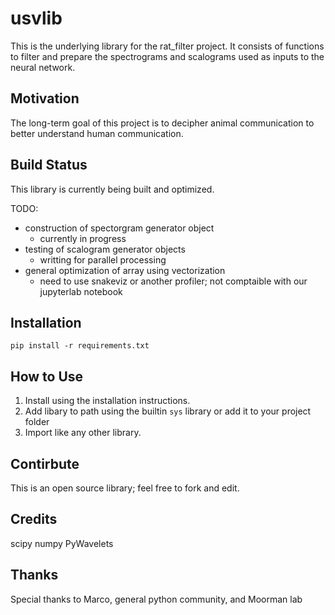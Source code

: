 # usvlib

This is the underlying library for the rat_filter project. It consists of functions to filter and prepare the spectrograms and scalograms used as inputs to the neural network.


## Motivation
The long-term goal of this project is to decipher animal communication to better understand human communication.

## Build Status
This library is currently being built and optimized. 

TODO:
* construction of spectorgram generator object
    * currently in progress
* testing of scalogram generator objects
    * writting for parallel processing 
* general optimization of array using vectorization 
    * need to use snakeviz or another profiler; not comptaible with our jupyterlab notebook 

## Installation

```setup
pip install -r requirements.txt
```

## How to Use

1. Install using the installation instructions.
2. Add libary to path using the builtin `sys` library or add it to your project folder
3. Import like any other library. 


## Contirbute
This is an open source library; feel free to fork and edit.

## Credits
scipy
numpy
PyWavelets

## Thanks

Special thanks to Marco, general python community, and Moorman lab